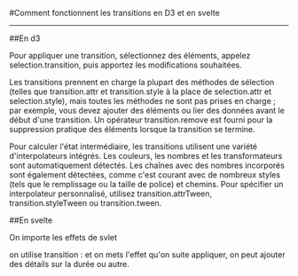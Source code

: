 #Comment fonctionnent les transitions en D3 et en svelte

***

##En d3

Pour appliquer une transition, sélectionnez des éléments, appelez selection.transition, puis apportez les modifications souhaitées.

Les transitions prennent en charge la plupart des méthodes de sélection (telles que transition.attr et transition.style à la place de selection.attr et selection.style), mais toutes les méthodes ne sont pas prises en charge ; par exemple, vous devez ajouter des éléments ou lier des données avant le début d'une transition. Un opérateur transition.remove est fourni pour la suppression pratique des éléments lorsque la transition se termine.

Pour calculer l'état intermédiaire, les transitions utilisent une variété d'interpolateurs intégrés. Les couleurs, les nombres et les transformateurs sont automatiquement détectés. Les chaînes avec des nombres incorporés sont également détectées, comme c'est courant avec de nombreux styles (tels que le remplissage ou la taille de police) et chemins. Pour spécifier un interpolateur personnalisé, utilisez transition.attrTween, transition.styleTween ou transition.tween.

##En svelte

On importe les effets de svlet 

on utilise transition : et on mets l'effet qu'on suite appliquer, on peut ajouter des détails sur la durée ou autre.